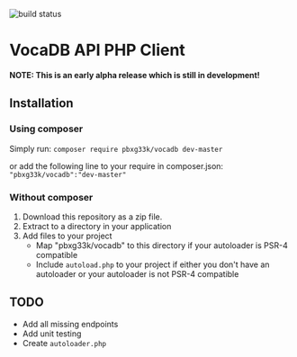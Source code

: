![build status](https://travis-ci.org/PBXg33k/vocadb.svg)
# VocaDB API PHP Client #

**NOTE: This is an early alpha release which is still in development!**

## Installation ##

### Using composer ###

Simply run: `composer require pbxg33k/vocadb dev-master`

or add the following line to your require in composer.json:
`"pbxg33k/vocadb":"dev-master"`

### Without composer ###

1. Download this repository as a zip file.
2. Extract to a directory in your application
3. Add files to your project
	* Map "pbxg33k/vocadb" to this directory if your autoloader is PSR-4 compatible
	* Include `autoload.php` to your project if either you don't have an autoloader or your autoloader is not PSR-4 compatible

## TODO ##
* Add all missing endpoints
* Add unit testing
* Create `autoloader.php` 